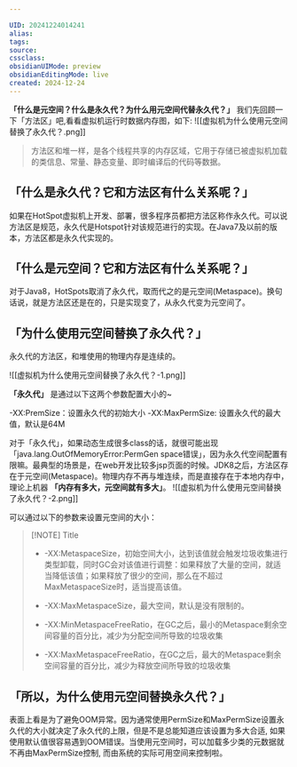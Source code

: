```yaml
---

UID: 20241224014241 
alias: 
tags: 
source: 
cssclass: 
obsidianUIMode: preview
obsidianEditingMode: live
created: 2024-12-24
---
```

**「什么是元空间？什么是永久代？为什么用元空间代替永久代？」** 我们先回顾一下「方法区」吧,看看虚拟机运行时数据内存图，如下:
![[虚拟机为什么使用元空间替换了永久代？.png]]

> 方法区和堆一样，是各个线程共享的内存区域，它用于存储已被虚拟机加载的类信息、常量、静态变量、即时编译后的代码等数据。


## 「什么是永久代？它和方法区有什么关系呢？」

如果在HotSpot虚拟机上开发、部署，很多程序员都把方法区称作永久代。可以说方法区是规范，永久代是Hotspot针对该规范进行的实现。在Java7及以前的版本，方法区都是永久代实现的。

## 「什么是元空间？它和方法区有什么关系呢？」

对于Java8，HotSpots取消了永久代，取而代之的是元空间(Metaspace)。换句话说，就是方法区还是在的，只是实现变了，从永久代变为元空间了。

## 「为什么使用元空间替换了永久代？」

永久代的方法区，和堆使用的物理内存是连续的。

![[虚拟机为什么使用元空间替换了永久代？-1.png]]

**「永久代」** 是通过以下这两个参数配置大小的~

-XX:PremSize：设置永久代的初始大小
-XX:MaxPermSize: 设置永久代的最大值，默认是64M

对于「永久代」，如果动态生成很多class的话，就很可能出现「java.lang.OutOfMemoryError:PermGen space错误」，因为永久代空间配置有限嘛。最典型的场景是，在web开发比较多jsp页面的时候。JDK8之后，方法区存在于元空间(Metaspace)。物理内存不再与堆连续，而是直接存在于本地内存中，理论上机器 **「内存有多大，元空间就有多大」**。
![[虚拟机为什么使用元空间替换了永久代？-2.png]]


可以通过以下的参数来设置元空间的大小：


> [!NOTE] Title
> - -XX:MetaspaceSize，初始空间大小，达到该值就会触发垃圾收集进行类型卸载，同时GC会对该值进行调整：如果释放了大量的空间，就适当降低该值；如果释放了很少的空间，那么在不超过MaxMetaspaceSize时，适当提高该值。
> 
   >-  -XX:MaxMetaspaceSize，最大空间，默认是没有限制的。
 > 
 > -  -XX:MinMetaspaceFreeRatio，在GC之后，最小的Metaspace剩余空间容量的百分比，减少为分配空间所导致的垃圾收集
 > 
  > -  -XX:MaxMetaspaceFreeRatio，在GC之后，最大的Metaspace剩余空间容量的百分比，减少为释放空间所导致的垃圾收集


## 「所以，为什么使用元空间替换永久代？」
表面上看是为了避免OOM异常。因为通常使用PermSize和MaxPermSize设置永久代的大小就决定了永久代的上限，但是不是总能知道应该设置为多大合适, 如果使用默认值很容易遇到OOM错误。当使用元空间时，可以加载多少类的元数据就不再由MaxPermSize控制, 而由系统的实际可用空间来控制啦。




